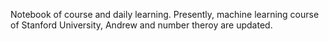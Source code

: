 Notebook of course and daily learning.
Presently, machine learning course of Stanford University, Andrew and number theroy are updated.
